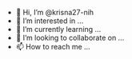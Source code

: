- 👋 Hi, I’m @krisna27-nih
- 👀 I’m interested in ...
- 🌱 I’m currently learning ...
- 💞️ I’m looking to collaborate on ...
- 📫 How to reach me ...

<!---
krisna27-nih/krisna27-nih is a ✨ special ✨ repository because its `README.md` (this file) appears on your GitHub profile.
You can click the Preview link to take a look at your changes.
--->
